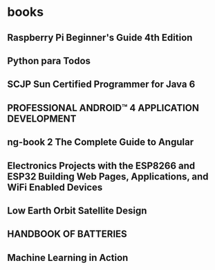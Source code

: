 # books

## Raspberry Pi Beginner's Guide 4th Edition
## Python para Todos
## SCJP Sun Certified Programmer for Java 6
## PROFESSIONAL ANDROID™ 4 APPLICATION DEVELOPMENT
## ng-book 2 The Complete Guide to Angular
## Electronics Projects with the ESP8266 and ESP32 Building Web Pages, Applications, and WiFi Enabled Devices
## Low Earth Orbit Satellite Design
## HANDBOOK OF BATTERIES
## Machine Learning in Action
